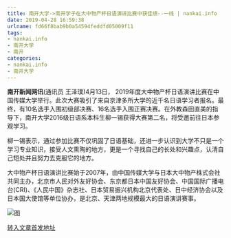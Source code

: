 ```yaml
---
title: 南开大学->南开学子在大中物产杯日语演讲比赛中获佳绩--一线 | nankai.info
date: 2019-04-28 16:59:38
urlname: fd66f8bab9b0a54594feddfd05009f11
tags: 
- nankai.info
- 南开大学
- 南开
categories:
- nankai.info
- 南开大学
---
```


**南开新闻网讯**(通讯员 王泽璞)4月13日， 2019年度大中物产杯日语演讲比赛在中国传媒大学举行。此次大赛吸引了来自京津多所大学的近千名日语学习者报名。最终，有10名选手入围初级部决赛、16名选手入围正赛决赛。在外教森田直美的指导下，南开大学2016级日语系本科生柳一锡获得大赛第二名，将受邀前往日本参观学习。

柳一锡表示，通过参加比赛不仅巩固了日语基础，还进一步认识到大学不只是一个学习专业知识，接受人文熏陶的地方，更是一个寻找自己的长处和兴趣点，认清自己短处并且努力去克服它的地方。

大中物产杯日语演讲比赛始于2007年，由中国传媒大学与日本大中物产株式会社共同主办，北京市人民对外友好协会、东京都日本中国友好协会、中国国际广播电台(CRI)、《人民中国》杂志社、日本贸易振兴机构北京代表处、日中经济协会以及日本国大使馆等单位协办，是北京、天津两地规模最大的日语演讲赛事。

![图](http://news.nankai.edu.cn/pic/0/00/35/10/351064_902292.png)

[转入文章首发地址](http://news.nankai.edu.cn/zhxw/system/2019/04/26/000447256.shtml)